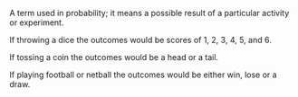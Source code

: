A term used in probability; it means a possible result of a particular
activity or experiment.

If throwing a dice the outcomes would be scores of 1, 2, 3, 4, 5, and 6.

If tossing a coin the outcomes would be a head or a tail.

If playing football or netball the outcomes would be either win, lose or
a draw.
